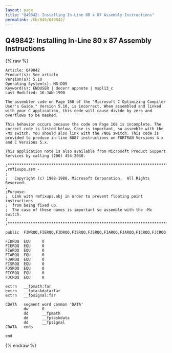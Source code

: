 ```yaml
---
layout: page
title: "Q49842: Installing In-Line 80 x 87 Assembly Instructions"
permalink: /kb/049/Q49842/
---
```


## Q49842: Installing In-Line 80 x 87 Assembly Instructions

{% raw %}

	Article: Q49842
	Product(s): See article
	Version(s): 5.10
	Operating System(s): MS-DOS
	Keyword(s): ENDUSER | docerr appnote | mspl13_c
	Last Modified: 16-JAN-1990
	
	The assembler code on Page 168 of the "Microsoft C Optimizing Compiler
	User's Guide," Version 5.10, is incorrect. When assembled and linked
	with your C application, this code will cause divide by zero and
	overflows to be masked.
	
	This behavior occurs because the code on Page 168 is incomplete. The
	correct code is listed below. Case is important, so assemble with the
	-Mx switch. You should also link with the /NOE switch. This code is
	provided to produce in-line 8087 instructions on FORTRAN Versions 4.x
	and C Versions 5.x.
	
	This application note is also available from Microsoft Product Support
	Services by calling (206) 454-2030.
	
	;************************************************************************
	;rmfixups.asm -
	;
	;   Copyright (c) 1988-1988, Microsoft Corporation.  All Rights Reserved.
	;
	;Purpose:
	;  Link with rmfixups.obj in order to prevent floating point instructions
	;  from being fixed up.
	;  The case of these names is important so assemble with the -Mx switch.
	;
	;*************************************************************************
	
	public  FIWRQQ,FIERQQ,FIDRQQ,FISRQQ,FJSRQQ,FIARQQ,FJARQQ,FICRQQ,FJCRQQ
	
	FIDRQQ  EQU     0
	FIERQQ  EQU     0
	FIWRQQ  EQU     0
	FIARQQ  EQU     0
	FJARQQ  EQU     0
	FISRQQ  EQU     0
	FJSRQQ  EQU     0
	FICRQQ  EQU     0
	FJCRQQ  EQU     0
	
	extrn   __fpmath:far
	extrn   __fptaskdata:far
	extrn   __fpsignal:far
	
	CDATA   segment word common 'DATA'
	        dw      0
	        dd      __fpmath
	        dd      __fptaskdata
	        dd      __fpsignal
	CDATA   ends
	
	end

{% endraw %}

